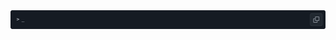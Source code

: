 <a href="https://supchyan.github.io/">
<picture>
    <source media="(prefers-color-scheme: dark)" srcset="https://github.com/supchyan/supchyan/blob/main/bar.svg">
    <source media="(prefers-color-scheme: light)" srcset="https://github.com/supchyan/supchyan/blob/main/bar-light.svg">
    <img alt="Logo" src="https://github.com/supchyan/supchyan/blob/main/bar.svg">
</picture>
</a>
